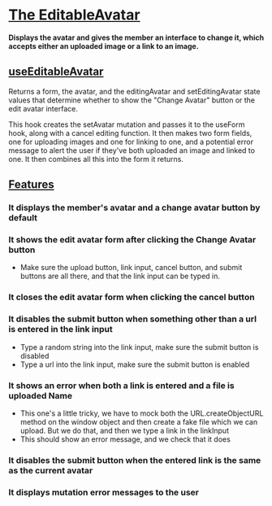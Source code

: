 # [The EditableAvatar](EditableAvatar.tsx)

**Displays the avatar and gives the member an interface to change it, which accepts either an uploaded image or a link to an image.**

## [useEditableAvatar](useEditableAvatar.ts)

Returns a form, the avatar, and the editingAvatar and setEditingAvatar state values that determine whether to show the "Change Avatar" button or the edit avatar interface.

This hook creates the setAvatar mutation and passes it to the useForm hook, along with a cancel editing function. It then makes two form fields, one for uploading images and one for linking to one, and a potential error message to alert the user if they've both uploaded an image and linked to one. It then combines all this into the form it returns.

## [Features](EditableAvatar.test.tsx)

### It displays the member's avatar and a change avatar button by default

### It shows the edit avatar form after clicking the Change Avatar button

- Make sure the upload button, link input, cancel button, and submit buttons are all there, and that the link input can be typed in.

### It closes the edit avatar form when clicking the cancel button

### It disables the submit button when something other than a url is entered in the link input

- Type a random string into the link input, make sure the submit button is disabled
- Type a url into the link input, make sure the submit button is enabled

### It shows an error when both a link is entered and a file is uploaded Name

- This one's a little tricky, we have to mock both the URL.createObjectURL method on the window object and then create a fake file which we can upload. But we do that, and then we type a link in the linkInput
- This should show an error message, and we check that it does

### It disables the submit button when the entered link is the same as the current avatar

### It displays mutation error messages to the user
